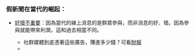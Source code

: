 ### 假新聞在當代的崛起：
- [好壞不重要](http://www.salon.com/2016/12/17/fake-news-and-online-harassment-are-more-than-social-media-byproducts-theyre-powerful-profit-drivers/)：因為當代的線上消息的是群眾參與，而非消息的好、壞。因為參與就能帶來利潤，這和過去相當不同。

    - 社群媒體到底憑著這些廣告，賺進多少錢？可看[財報](https://investor.fb.com/home/default.aspx)
    
    - 
